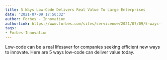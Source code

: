 ```yaml
---
title: 5 Ways Low-Code Delivers Real Value To Large Enterprises
date: "2021-07-09 17:50:32"
author: Forbes - Innovation
authorlink: https://www.forbes.com/sites/servicenow/2021/07/09/5-ways-low-code-delivers-real-value-to-large-enterprises/
tags:
- Forbes-Innovation
---
```

Low-code can be a real lifesaver for companies seeking efficient new ways to innovate. Here are 5 ways low-code can deliver value today.